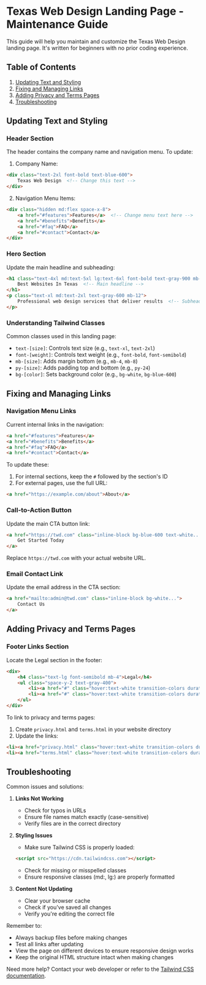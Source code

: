 # Texas Web Design Landing Page - Maintenance Guide

This guide will help you maintain and customize the Texas Web Design landing page. It's written for beginners with no prior coding experience.

## Table of Contents
1. [Updating Text and Styling](#updating-text-and-styling)
2. [Fixing and Managing Links](#fixing-and-managing-links)
3. [Adding Privacy and Terms Pages](#adding-privacy-and-terms-pages)
4. [Troubleshooting](#troubleshooting)

## Updating Text and Styling

### Header Section
The header contains the company name and navigation menu. To update:

1. Company Name:
```html
<div class="text-2xl font-bold text-blue-600">
    Texas Web Design  <!-- Change this text -->
</div>
```

2. Navigation Menu Items:
```html
<div class="hidden md:flex space-x-8">
    <a href="#features">Features</a>  <!-- Change menu text here -->
    <a href="#benefits">Benefits</a>
    <a href="#faq">FAQ</a>
    <a href="#contact">Contact</a>
</div>
```

### Hero Section
Update the main headline and subheading:
```html
<h1 class="text-4xl md:text-5xl lg:text-6xl font-bold text-gray-900 mb-6">
    Best Websites In Texas  <!-- Main headline -->
</h1>
<p class="text-xl md:text-2xl text-gray-600 mb-12">
    Professional web design services that deliver results  <!-- Subheading -->
</p>
```

### Understanding Tailwind Classes
Common classes used in this landing page:
- `text-[size]`: Controls text size (e.g., `text-xl`, `text-2xl`)
- `font-[weight]`: Controls text weight (e.g., `font-bold`, `font-semibold`)
- `mb-[size]`: Adds margin bottom (e.g., `mb-4`, `mb-8`)
- `py-[size]`: Adds padding top and bottom (e.g., `py-24`)
- `bg-[color]`: Sets background color (e.g., `bg-white`, `bg-blue-600`)

## Fixing and Managing Links

### Navigation Menu Links
Current internal links in the navigation:
```html
<a href="#features">Features</a>
<a href="#benefits">Benefits</a>
<a href="#faq">FAQ</a>
<a href="#contact">Contact</a>
```

To update these:
1. For internal sections, keep the `#` followed by the section's ID
2. For external pages, use the full URL:
```html
<a href="https://example.com/about">About</a>
```

### Call-to-Action Button
Update the main CTA button link:
```html
<a href="https://twd.com" class="inline-block bg-blue-600 text-white...">
    Get Started Today
</a>
```
Replace `https://twd.com` with your actual website URL.

### Email Contact Link
Update the email address in the CTA section:
```html
<a href="mailto:admin@twd.com" class="inline-block bg-white...">
    Contact Us
</a>
```

## Adding Privacy and Terms Pages

### Footer Links Section
Locate the Legal section in the footer:
```html
<div>
    <h4 class="text-lg font-semibold mb-4">Legal</h4>
    <ul class="space-y-2 text-gray-400">
        <li><a href="#" class="hover:text-white transition-colors duration-300">Privacy Policy</a></li>
        <li><a href="#" class="hover:text-white transition-colors duration-300">Terms of Service</a></li>
    </ul>
</div>
```

To link to privacy and terms pages:
1. Create `privacy.html` and `terms.html` in your website directory
2. Update the links:
```html
<li><a href="privacy.html" class="hover:text-white transition-colors duration-300">Privacy Policy</a></li>
<li><a href="terms.html" class="hover:text-white transition-colors duration-300">Terms of Service</a></li>
```

## Troubleshooting

Common issues and solutions:

1. **Links Not Working**
   - Check for typos in URLs
   - Ensure file names match exactly (case-sensitive)
   - Verify files are in the correct directory

2. **Styling Issues**
   - Make sure Tailwind CSS is properly loaded:
   ```html
   <script src="https://cdn.tailwindcss.com"></script>
   ```
   - Check for missing or misspelled classes
   - Ensure responsive classes (md:, lg:) are properly formatted

3. **Content Not Updating**
   - Clear your browser cache
   - Check if you've saved all changes
   - Verify you're editing the correct file

Remember to:
- Always backup files before making changes
- Test all links after updating
- View the page on different devices to ensure responsive design works
- Keep the original HTML structure intact when making changes

Need more help? Contact your web developer or refer to the [Tailwind CSS documentation](https://tailwindcss.com/docs).